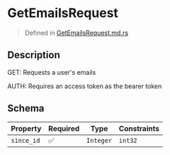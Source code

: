 # GetEmailsRequest
> Defined in [GetEmailsRequest.md.rs](../../../routes/native/get_emails/../../interface/src/interface/routes/native/get_emails)

## Description
GET: Requests a user's emails

AUTH: Requires an access token as the bearer token

## Schema

| Property | Required | Type | Constraints |
| --- | --- | --- | --- |
| `since_id` | ✅ | `Integer` | `int32` | 


